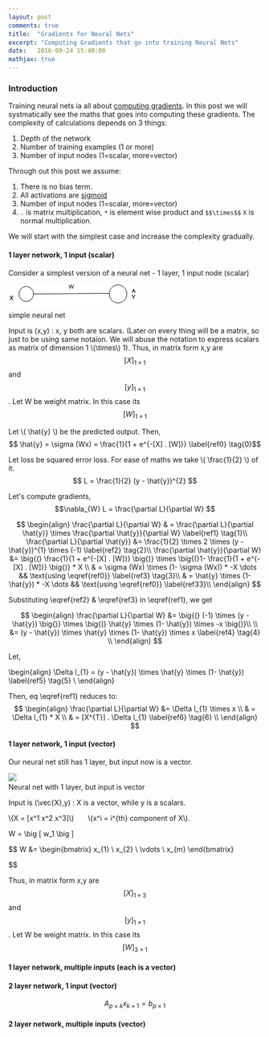 ```yaml
---
layout: post
comments: true
title:  "Gradients for Neural Nets"
excerpt: "Computing Gradients that go into training Neural Nets"
date:   2016-09-24 15:40:00
mathjax: true
---
```



### Introduction

Training neural nets ia all about [computing gradients](http://deeplearning.stanford.edu/wiki/index.php/Deriving_gradients_using_the_backpropagation_idea). In this post we will systmatically see the maths that goes into computing these gradients. The complexity of calculations depends on 3 things: 

1. Depth of the network
2. Number of training examples (1 or more)
3. Number of input nodes (1=scalar, more=vector)

Through out this post we assume:
1. There is no bias term.
2. All activations are [sigmoid](https://www.quora.com/What-is-the-sigmoid-function-and-what-is-its-use-in-machine-learnings-neural-networks)
3. Number of input nodes (1=scalar, more=vector)
4. `.` is matrix multiplication, `*` is element wise product and ` $$\times$$ ` `X` is normal multiplication. 


We will start with the simplest case and increase the complexity gradually. 

#### **1 layer network, 1 input (scalar)**

Consider a simplest version of a neural net - 1 layer, 1 input node (scalar)

<div class="imgcap">
<img src="/assets/gradients/NN_1.png">
<div class="thecap">simple neural net</div>
</div>

Input is (x,y) : x, y both are scalars. (Later on every thing will be a matrix, so just to be using same notaion. We will abuse the notation to express scalars as matrix of dimension 1 \\(\times\\) 1). Thus, in matrix form x,y are $$[X]_{\scriptscriptstyle 1\times 1}$$ and $$[y]_{\scriptscriptstyle 1\times 1}$$. Let W be weight matrix. In this case its $$[W]_{\scriptscriptstyle 1\times 1}$$

<!--
**Deriving Policy Gradients**. I'd like to also give a sketch of where Policy Gradients come from mathematically. Policy Gradients are a special case of a more general *score function gradient estimator*. The general case is that when we have an expression of the form \\(E_{x \sim p(x \mid \theta)} [f(x)] \\) - i.e. the expectation of some scalar valued score function \\(f(x)\\) under some probability distribution \\(p(x;\theta)\\) parameterized by some \\(\theta\\). Hint hint, \\(f(x)\\) will become our reward function (or advantage function more generally) and \\(p(x)\\) will be our policy network, which is really a model for \\(p(a \mid I)\\), giving a distribution over actions for any image \\(I\\). Then we are interested in finding how we should shift the distribution (through its parameters \\(\theta\\)) to increase the scores of its samples, as judged by \\(f\\) (i.e. how do we change the network's parameters so that action samples get higher rewards). We have that:
-->


Let \\( \hat{y} \\) be the predicted output. Then, $$ \hat{y} = \sigma (Wx) = \frac{1}{1 + e^{-[X] . [W]}} \label{ref0} \tag{0}$$

Let loss be squared error loss. For ease of maths we take \\( \frac{1}{2} \\) of it. $$ L  = \frac{1}{2} (y - \hat{y})^{2} $$

Let's compute gradients, $$\nabla_{W} L = \frac{\partial L}{\partial W} $$

<!---
\begin{equation}
  \frac{\partial L}{\partial W} = \frac{\partial L}{\partial \hat{y}} \times \frac{\partial \hat{y}}{\partial W} 
  \tag{1}
  \frac{\partial L}{\partial \hat{y}} &= \frac{1}{2} \times 2 \times (y - \hat{y})^{1} \times (-1) 
  \tag{a}
\end{equation}
-->

$$
\begin{align}
\frac{\partial L}{\partial W} & = \frac{\partial L}{\partial \hat{y}} \times \frac{\partial \hat{y}}{\partial W} \label{ref1} \tag{1}\\
\frac{\partial L}{\partial \hat{y}} &= \frac{1}{2} \times 2 \times (y - \hat{y})^{1} \times (-1) \label{ref2} \tag{2}\\
\frac{\partial \hat{y}}{\partial W} &= \big{(} \frac{1}{1 + e^{-[X] . [W]}} \big{)} \times \big{(}1- \frac{1}{1 + e^{-[X] . [W]}} \big{)} * X \\
& = \sigma (Wx) \times (1- \sigma (Wx)) * -X \dots && \text{using \eqref{ref0}} \label{ref3} \tag{3}\\
& = \hat{y} \times (1- \hat{y}) * -X \dots && \text{using \eqref{ref0}} \label{ref33}\\
\end{align}
$$

Substituting \eqref{ref2} & \eqref{ref3} in \eqref{ref1}, we get 

$$
\begin{align}
\frac{\partial L}{\partial W} &= \big{(} (-1) \times (y - \hat{y}) \big{)} \times \big{(} \hat{y} \times (1- \hat{y}) \times -x \big{)}\\ \\
&= (y - \hat{y}) \times \hat{y} \times (1- \hat{y}) \times x \label{ref4} \tag{4} \\
\end{align}
$$

Let,  

\begin{align}
\Delta l_{1} = (y - \hat{y}) \times \hat{y} \times (1- \hat{y}) \label{ref5} \tag{5} \\
\end{align}


Then, eq \eqref{ref1} reduces to:	
$$ 
\begin{align}
\frac{\partial L}{\partial W} &= \Delta l_{1} \times x \\
& = \Delta l_{1} * X \\
& = [X^{T}] . \Delta l_{1} \label{ref6} \tag{6} \\
\end{align}
$$



#### __1 layer network, 1 input (vector)__

Our neural net still has 1 layer, but input now is a vector. 

<div class="imgcap">
<img src="/assets/gradients/NN_2.png">
<div class="thecap">Neural net with 1 layer, but input is vector</div>
</div>

Input is (\vec{X},y) : X is a vector, while y is a scalars. 

\\(X = [x^1 x^2 x^3]\\)		&nbsp; &nbsp; &nbsp; \\(x^i = i^{th} component of X\\).

W = \big [ w_1 \big ]

$$
W &= \begin{bmatrix}
           x_{1} \\
           x_{2} \\
           \vdots \\
           x_{m}
         \end{bmatrix}

$$

Thus, in matrix form x,y are $$[X]_{\scriptscriptstyle 1\times 3}$$ and $$[y]_{\scriptscriptstyle 1\times 1}$$. Let W be weight matrix. In this case its $$[W]_{\scriptscriptstyle 3 \times 1}$$

#### __1 layer network, multiple inputs (each is a vector)__



#### 2 layer network, 1 input (vector)

$$A_{\scriptscriptstyle p\times k}x_{\scriptscriptstyle k\times 1}=b_{\scriptscriptstyle p\times 1}$$

#### 2 layer network, multiple inputs (vector)


<!---
Deriving Policy Gradients. I'd like to also give a sketch of where Policy Gradients come from mathematically. Policy Gradients are a special case of a more general score function gradient estimator. The general case is that when we have an expression of the form \(E_{x \sim p(x \mid \theta)} [f(x)] \) - i.e. the expectation of some scalar valued score function \(f(x)\) under some probability distribution \(p(x;\theta)\) parameterized by some \(\theta\). Hint hint, \(f(x)\) will become our reward function (or advantage function more generally) and \(p(x)\) will be our policy network, which is really a model for \(p(a \mid I)\), giving a distribution over actions for any image \(I\). Then we are interested in finding how we should shift the distribution (through its parameters \(\theta\)) to increase the scores of its samples, as judged by \(f\) (i.e. how do we change the network's parameters so that action samples get higher rewards). We have that:

$$
\begin{align}
\nabla_{\theta} E_x[f(x)] &= \nabla_{\theta} \sum_x p(x) f(x) & \text{definition of expectation} \\
& = \sum_x \nabla_{\theta} p(x) f(x) & \text{swap sum and gradient} \\
& = \sum_x p(x) \frac{\nabla_{\theta} p(x)}{p(x)} f(x) & \text{both multiply and divide by } p(x) \\
& = \sum_x p(x) \nabla_{\theta} \log p(x) f(x) & \text{use the fact that } \nabla_{\theta} \log(z) = \frac{1}{z} \nabla_{\theta} z \\
& = E_x[f(x) \nabla_{\theta} \log p(x) ] & \text{definition of expectation}
\end{align}
$$
-->






    
